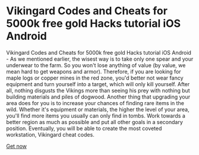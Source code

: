 # Vikingard Codes and Cheats for 5000k free gold Hacks tutorial iOS Android

Vikingard Codes and Cheats for 5000k free gold Hacks tutorial iOS Android - As we mentioned earlier, the wisest way is to take only one spear and your underwear to the farm. So you won't lose anything of value (by value, we mean hard to get weapons and armor). Therefore, if you are looking for maple logs or copper mines in the red zone, you'd better not wear fancy equipment and turn yourself into a target, which will only kill yourself. After all, nothing disgusts the Vikings more than seeing his prey with nothing but building materials and piles of dogwood. Another thing that upgrading your area does for you is to increase your chances of finding rare items in the wild. Whether it's equipment or materials, the higher the level of your area, you'll find more items you usually can only find in tombs. Work towards a better region as much as possible and put all other goals in a secondary position. Eventually, you will be able to create the most coveted workstation, Vikingard cheat codes.

<a href="https://growhunt.top/vikingard/">Get now</a>
